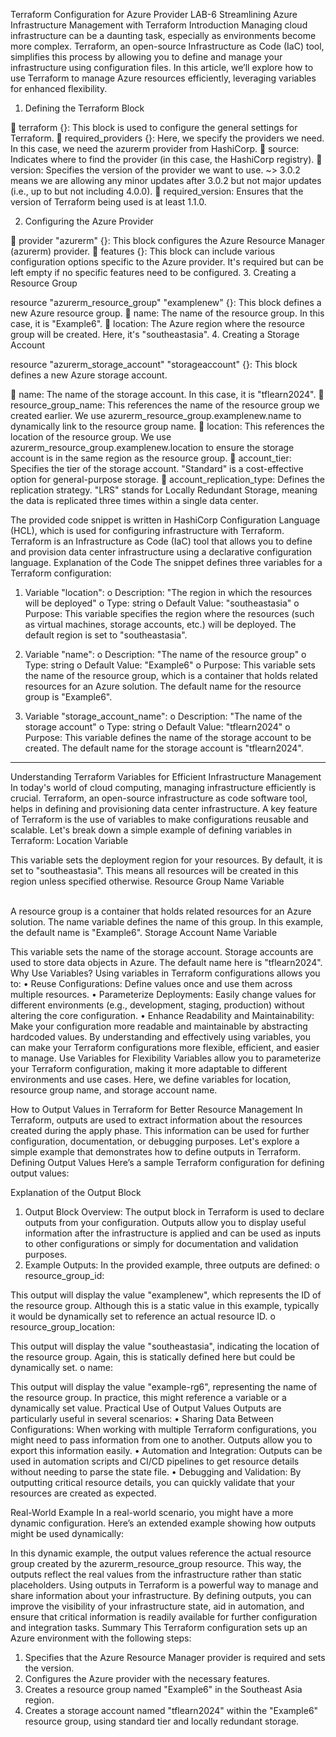 Terraform Configuration for Azure Provider
LAB-6
Streamlining Azure Infrastructure Management with Terraform
Introduction
Managing cloud infrastructure can be a daunting task, especially as environments become more complex. Terraform, an open-source Infrastructure as Code (IaC) tool, simplifies this process by allowing you to define and manage your infrastructure using configuration files. In this article, we’ll explore how to use Terraform to manage Azure resources efficiently, leveraging variables for enhanced flexibility.
1. Defining the Terraform Block










	terraform {}: This block is used to configure the general settings for Terraform.
	required_providers {}: Here, we specify the providers we need. In this case, we need the azurerm provider from HashiCorp.
	source: Indicates where to find the provider (in this case, the HashiCorp registry).
	version: Specifies the version of the provider we want to use. ~> 3.0.2 means we are allowing any minor updates after 3.0.2 but not major updates (i.e., up to but not including 4.0.0).
	required_version: Ensures that the version of Terraform being used is at least 1.1.0.

2. Configuring the Azure Provider


	provider "azurerm" {}: This block configures the Azure Resource Manager (azurerm) provider.
	features {}: This block can include various configuration options specific to the Azure provider. It's required but can be left empty if no specific features need to be configured.
3. Creating a Resource Group






resource "azurerm_resource_group" "examplenew" {}: This block defines a new Azure resource group.
	name: The name of the resource group. In this case, it is "Example6".
	location: The Azure region where the resource group will be created. Here, it's "southeastasia".
4. Creating a Storage Account











resource "azurerm_storage_account" "storageaccount" {}: This block defines a new Azure storage account.




	name: The name of the storage account. In this case, it is "tflearn2024".
	resource_group_name: This references the name of the resource group we created earlier. We use azurerm_resource_group.examplenew.name to dynamically link to the resource group name.
	location: This references the location of the resource group. We use azurerm_resource_group.examplenew.location to ensure the storage account is in the same region as the resource group.
	account_tier: Specifies the tier of the storage account. "Standard" is a cost-effective option for general-purpose storage.
	account_replication_type: Defines the replication strategy. "LRS" stands for Locally Redundant Storage, meaning the data is replicated three times within a single data center.
                     
The provided code snippet is written in HashiCorp Configuration Language (HCL), which is used for configuring infrastructure with Terraform. Terraform is an Infrastructure as Code (IaC) tool that allows you to define and provision data center infrastructure using a declarative configuration language.
Explanation of the Code
The snippet defines three variables for a Terraform configuration:
1.	Variable "location":
o	Description: "The region in which the resources will be deployed"
o	Type: string
o	Default Value: "southeastasia"
o	Purpose: This variable specifies the region where the resources (such as virtual machines, storage accounts, etc.) will be deployed. The default region is set to "southeastasia".


2.	Variable "name":
o	Description: "The name of the resource group"
o	Type: string
o	Default Value: "Example6"
o	Purpose: This variable sets the name of the resource group, which is a container that holds related resources for an Azure solution. The default name for the resource group is "Example6".
3.	Variable "storage_account_name":
o	Description: "The name of the storage account"
o	Type: string
o	Default Value: "tflearn2024"
o	Purpose: This variable defines the name of the storage account to be created. The default name for the storage account is "tflearn2024".
________________________________________
Understanding Terraform Variables for Efficient Infrastructure Management
In today's world of cloud computing, managing infrastructure efficiently is crucial. Terraform, an open-source infrastructure as code software tool, helps in defining and provisioning data center infrastructure. A key feature of Terraform is the use of variables to make configurations reusable and scalable.
Let's break down a simple example of defining variables in Terraform:
Location Variable






This variable sets the deployment region for your resources. By default, it is set to "southeastasia". This means all resources will be created in this region unless specified otherwise.
Resource Group Name Variable

\
A resource group is a container that holds related resources for an Azure solution. The name variable defines the name of this group. In this example, the default name is "Example6".
Storage Account Name Variable







This variable sets the name of the storage account. Storage accounts are used to store data objects in Azure. The default name here is "tflearn2024".
Why Use Variables?
Using variables in Terraform configurations allows you to:
•	Reuse Configurations: Define values once and use them across multiple resources.
•	Parameterize Deployments: Easily change values for different environments (e.g., development, staging, production) without altering the core configuration.
•	Enhance Readability and Maintainability: Make your configuration more readable and maintainable by abstracting hardcoded values.
By understanding and effectively using variables, you can make your Terraform configurations more flexible, efficient, and easier to manage.
Use Variables for Flexibility
Variables allow you to parameterize your Terraform configuration, making it more adaptable to different environments and use cases. Here, we define variables for location, resource group name, and storage account name.
                             


How to Output Values in Terraform for Better Resource Management
In Terraform, outputs are used to extract information about the resources created during the apply phase. This information can be used for further configuration, documentation, or debugging purposes. Let's explore a simple example that demonstrates how to define outputs in Terraform.
Defining Output Values
Here’s a sample Terraform configuration for defining output values:









Explanation of the Output Block
1.	Output Block Overview: The output block in Terraform is used to declare outputs from your configuration. Outputs allow you to display useful information after the infrastructure is applied and can be used as inputs to other configurations or simply for documentation and validation purposes.
2.	Example Outputs: In the provided example, three outputs are defined:
o	resource_group_id:





This output will display the value "examplenew", which represents the ID of the resource group. Although this is a static value in this example, typically it would be dynamically set to reference an actual resource ID.
o	resource_group_location:



This output will display the value "southeastasia", indicating the location of the resource group. Again, this is statically defined here but could be dynamically set.
o	name:


This output will display the value "example-rg6", representing the name of the resource group. In practice, this might reference a variable or a dynamically set value.
Practical Use of Output Values
Outputs are particularly useful in several scenarios:
•	Sharing Data Between Configurations: When working with multiple Terraform configurations, you might need to pass information from one to another. Outputs allow you to export this information easily.
•	Automation and Integration: Outputs can be used in automation scripts and CI/CD pipelines to get resource details without needing to parse the state file.
•	Debugging and Validation: By outputting critical resource details, you can quickly validate that your resources are created as expected.
                             
Real-World Example
In a real-world scenario, you might have a more dynamic configuration. Here’s an extended example showing how outputs might be used dynamically:






In this dynamic example, the output values reference the actual resource group created by the azurerm_resource_group resource. This way, the outputs reflect the real values from the infrastructure rather than static placeholders.
Using outputs in Terraform is a powerful way to manage and share information about your infrastructure. By defining outputs, you can improve the visibility of your infrastructure state, aid in automation, and ensure that critical information is readily available for further configuration and integration tasks.
Summary
This Terraform configuration sets up an Azure environment with the following steps:
1.	Specifies that the Azure Resource Manager provider is required and sets the version.
2.	Configures the Azure provider with the necessary features.
3.	Creates a resource group named "Example6" in the Southeast Asia region.
4.	Creates a storage account named "tflearn2024" within the "Example6" resource group, using standard tier and locally redundant storage.
   
                            
                  
                   















